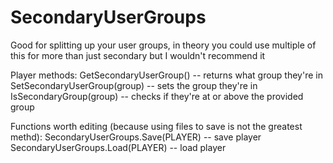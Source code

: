 # SecondaryUserGroups
Good for splitting up your user groups, in theory you could use multiple of this for more than just secondary but I wouldn't recommend it

Player methods:
GetSecondaryUserGroup() -- returns what group they're in
SetSecondaryUserGroup(group) -- sets the group they're in
IsSecondaryGroup(group) -- checks if they're at or above the provided group

Functions worth editing (because using files to save is not the greatest methd):
SecondaryUserGroups.Save(PLAYER) -- save player
SecondaryUserGroups.Load(PLAYER) -- load player
